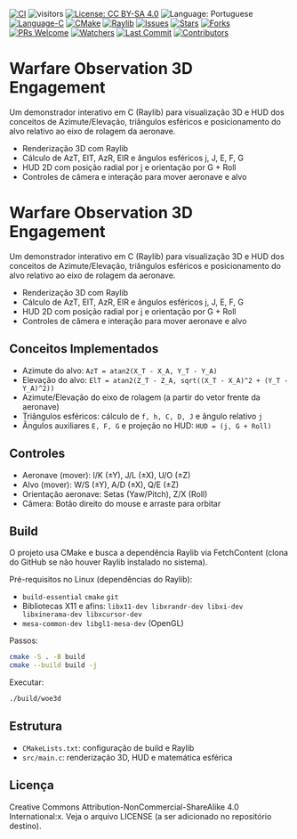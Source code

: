 [![CI](https://github.com/ArvoreDosSaberes/Warfare_Observation_3d_Engagement/actions/workflows/ci.yml/badge.svg)](https://github.com/ArvoreDosSaberes/Warfare_Observation_3d_Engagement/actions/workflows/ci.yml)
![visitors](https://visitor-badge.laobi.icu/badge?page_id=ArvoreDosSaberes.Warfare_Observation_3d_Engagement)
[![License: CC BY-SA 4.0](https://img.shields.io/badge/License-CC_BY--SA_4.0-blue.svg)](https://creativecommons.org/licenses/by-sa/4.0/)
![Language: Portuguese](https://img.shields.io/badge/Language-Portuguese-brightgreen.svg)
[![Language-C](https://img.shields.io/badge/language-C-blue.svg)](https://en.wikipedia.org/wiki/C_(programming_language))
[![CMake](https://img.shields.io/badge/build-CMake-informational.svg)](https://cmake.org/)
[![Raylib](https://img.shields.io/badge/graphics-raylib-2ea44f.svg)](https://www.raylib.com/)
[![Issues](https://img.shields.io/github/issues/ArvoreDosSaberes/Warfare_Observation_3d_Engagement.svg)](https://github.com/ArvoreDosSaberes/Warfare_Observation_3d_Engagement/issues)
[![Stars](https://img.shields.io/github/stars/ArvoreDosSaberes/Warfare_Observation_3d_Engagement.svg)](https://github.com/ArvoreDosSaberes/Warfare_Observation_3d_Engagement/stargazers)
[![Forks](https://img.shields.io/github/forks/ArvoreDosSaberes/Warfare_Observation_3d_Engagement.svg)](https://github.com/ArvoreDosSaberes/Warfare_Observation_3d_Engagement/network/members)
[![PRs Welcome](https://img.shields.io/badge/PRs-welcome-brightgreen.svg)](https://makeapullrequest.com)
[![Watchers](https://img.shields.io/github/watchers/ArvoreDosSaberes/Warfare_Observation_3d_Engagement)](https://github.com/ArvoreDosSaberes/Warfare_Observation_3d_Engagement/watchers)
[![Last Commit](https://img.shields.io/github/last-commit/ArvoreDosSaberes/Warfare_Observation_3d_Engagement)](https://github.com/ArvoreDosSaberes/Warfare_Observation_3d_Engagement/commits)
[![Contributors](https://img.shields.io/github/contributors/ArvoreDosSaberes/Warfare_Observation_3d_Engagement)](https://github.com/ArvoreDosSaberes/Warfare_Observation_3d_Engagement/graphs/contributors)

# Warfare Observation 3D Engagement

Um demonstrador interativo em C (Raylib) para visualização 3D e HUD dos conceitos de Azimute/Elevação, triângulos esféricos e posicionamento do alvo relativo ao eixo de rolagem da aeronave.

- Renderização 3D com Raylib
- Cálculo de AzT, ElT, AzR, ElR e ângulos esféricos j, J, E, F, G
- HUD 2D com posição radial por j e orientação por G + Roll
- Controles de câmera e interação para mover aeronave e alvo

# Warfare Observation 3D Engagement

Um demonstrador interativo em C (Raylib) para visualização 3D e HUD dos conceitos de Azimute/Elevação, triângulos esféricos e posicionamento do alvo relativo ao eixo de rolagem da aeronave.

- Renderização 3D com Raylib
- Cálculo de AzT, ElT, AzR, ElR e ângulos esféricos j, J, E, F, G
- HUD 2D com posição radial por j e orientação por G + Roll
- Controles de câmera e interação para mover aeronave e alvo

## Conceitos Implementados

- Azimute do alvo: `AzT = atan2(X_T - X_A, Y_T - Y_A)`
- Elevação do alvo: `ElT = atan2(Z_T - Z_A, sqrt((X_T - X_A)^2 + (Y_T - Y_A)^2))`
- Azimute/Elevação do eixo de rolagem (a partir do vetor frente da aeronave)
- Triângulos esféricos: cálculo de `f, h, C, D, J` e ângulo relativo `j`
- Ângulos auxiliares `E, F, G` e projeção no HUD: `HUD = (j, G + Roll)`

## Controles

- Aeronave (mover): I/K (±Y), J/L (±X), U/O (±Z)
- Alvo (mover): W/S (±Y), A/D (±X), Q/E (±Z)
- Orientação aeronave: Setas (Yaw/Pitch), Z/X (Roll)
- Câmera: Botão direito do mouse e arraste para orbitar

## Build

O projeto usa CMake e busca a dependência Raylib via FetchContent (clona do GitHub se não houver Raylib instalado no sistema).

Pré-requisitos no Linux (dependências do Raylib):
- `build-essential` `cmake` `git`
- Bibliotecas X11 e afins: `libx11-dev libxrandr-dev libxi-dev libxinerama-dev libxcursor-dev`
- `mesa-common-dev libgl1-mesa-dev` (OpenGL)

Passos:

```bash
cmake -S . -B build
cmake --build build -j
```

Executar:

```bash
./build/woe3d
```

## Estrutura

- `CMakeLists.txt`: configuração de build e Raylib
- `src/main.c`: renderização 3D, HUD e matemática esférica

## Licença

Creative Commons Attribution-NonCommercial-ShareAlike 4.0 International:x. Veja o arquivo LICENSE (a ser adicionado no repositório destino).
